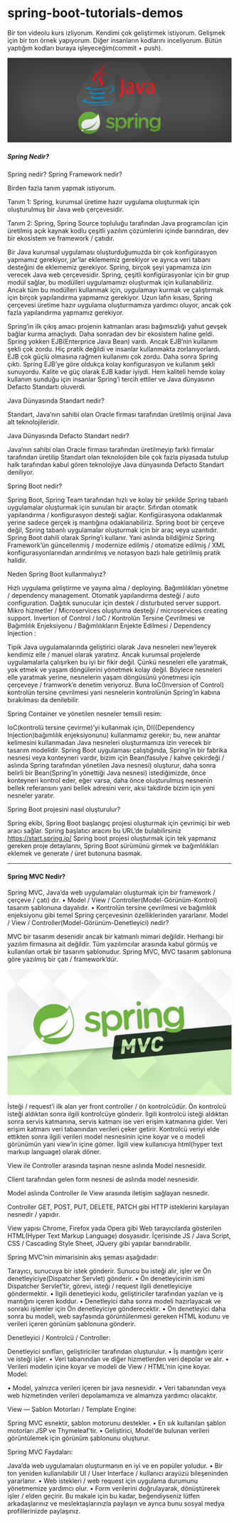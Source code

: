 # spring-boot-tutorials-demos
Bir ton videolu kurs izliyorum. Kendimi çok geliştirmek istiyorum. Gelişmek için bir ton örnek yapıyorum. Diğer insanların kodlarını inceliyorum. Bütün yaptığım kodları buraya işleyeceğim(commit + push). 

![Spring Boot Java](spring-boot-java.jpg "Spring Boot Java")

##### Spring Nedir?
Spring nedir?
Spring Framework nedir?

Birden fazla tanım yapmak istiyorum.

Tanım 1: Spring, kurumsal üretime hazır uygulama oluşturmak için oluşturulmuş bir Java web çerçevesidir.

Tanım 2: Spring, Spring Source topluluğu tarafından Java programcıları için üretilmiş açık kaynak kodlu çeşitli yazılım çözümlerini içinde barındıran, dev bir ekosistem ve framework / çatıdır.

Bir Java kurumsal uygulaması oluşturduğumuzda bir çok konfigürasyon yapmamız gerekiyor, jar’lar eklememiz gerekiyor ve ayrıca veri tabanı desteğini de eklememiz gerekiyor.
Spring, birçok şeyi yapmamıza izin verecek Java web çerçevesidir. Spring, çeşitli konfigürasyonlar için bir grup modül sağlar, bu modülleri uygulamamızı oluşturmak için kullanabiliriz. Ancak tüm bu modülleri kullanmak için, uygulamayı kurmak ve çalıştırmak için birçok yapılandırma yapmamız gerekiyor.
Uzun lafın kısası, Spring çerçevesi üretime hazır uygulama oluşturmamıza yardımcı oluyor, ancak çok fazla yapılandırma yapmamız gerekiyor.

Spring’in ilk çıkış amacı projenin katmanları arası bağımsızlığı yahut gevşek bağlar kurma amaçlıydı. Daha sonradan dev bir ekosistem haline geldi. Spring yokken EJB(Enterprice Java Bean) vardı. Ancak EJB’nin kullanım şekli çok zordu. Hiç pratik değildi ve insanlar kullanmakta zorlanıyorlardı. EJB çok güçlü olmasına rağmen kullanımı çok zordu. Daha sonra Spring çıktı. Spring EJB’ye göre oldukça kolay konfigurasyon ve kullanım şekli sunuyordu. Kalite ve güç olarak EJB kadar iyiydi. Hem kaliteli hemde kolay kullanım sunduğu için insanlar Spring’i tercih ettiler ve Java dünyasının Defacto Standartı oluverdi.

Java Dünyasında Standart nedir?

Standart, Java’nın sahibi olan Oracle firması tarafından üretilmiş orijinal Java alt teknolojileridir.

Java Dünyasında Defacto Standart nedir?

Java’nın sahibi olan Oracle firması tarafından üretilmeyip farklı firmalar tarafından üretilip Standart olan teknolojiden bile çok fazla piyasada tutulup halk tarafından kabul gören teknolojiye Java dünyasında Defacto Standart deniliyor.

Spring Boot nedir?

Spring Boot, Spring Team tarafından hızlı ve kolay bir şekilde Spring tabanlı uygulamalar oluşturmak için sunulan bir araçtır. Sıfırdan otomatik yapılandırma / konfigurasyon desteği sağlar. Konfigürasyona odaklanmak yerine sadece gerçek iş mantığına odaklanabiliriz.
Spring boot bir çerçeve değil, Spring tabanlı uygulamalar oluşturmak için bir araç veya uzantıdır. Spring Boot dahili olarak Spring’i kullanır. Yani aslında bildiğimiz Spring Framework’ün güncellenmiş / modernize edilmiş / otomatize edilmiş / XML konfigurasyonlarından arındırılmış ve notasyon bazlı hale getirilmiş pratik halidir.


Neden Spring Boot kullanmalıyız?

Hızlı uygulama geliştirme ve yayına alma / deploying.
Bağımlılıkları yönetme / dependency management.
Otomatik yapılandırma desteği / auto configuration.
Dağıtık sunucular için destek / disturbuted server support.
Mikro hizmetler / Microservices oluşturma desteği / microservices creating support.
Invertion of Control / IoC / Kontrolün Tersine Çevrilmesi ve Bağımlılık Enjeksiyonu / Bağımlılıkların Enjekte Edilmesi / Dependency Injection :

Tipik Java uygulamalarında geliştirici olarak Java nesneleri new’leyerek kendimiz elle / manuel olarak yaratırız. Ancak kurumsal projelerde uygulamalarla çalışırken bu iyi bir fikir değil. Çünkü nesneleri elle yaratmak, yok etmek ve yaşam döngülerini yönetmek kolay değil. Böylece nesneleri elle yaratmak yerine, nesnelerin yaşam döngüsünü yönetmesi için çerçeveye / framwork’e denetim veriyoruz. Buna IoC(Inversion of Control) kontrolün tersine çevrilmesi yani nesnelerin kontrolünün Spring’in kabına bırakılması da denilebilir.

Spring Container ve yönetilen nesneler temsili resim:


IoC(kontrolü tersine çevirme)’yi kullanmak için, DI((Dependency Injection)bağımlılık enjeksiyonunu) kullanmamız gerekir; bu, new anahtar kelimesini kullanmadan Java nesneleri oluşturmamıza izin verecek bir tasarım modelidir.
Spring Boot uygulaması çalıştığında, Spring’in bir fabrika nesnesi veya konteyneri vardır, bizim için Bean(fasulye / kahve çekirdeği / aslında Spring tarafından yönetilen Java nesnesi) oluşturur, daha sonra belirli bir Bean(Spring’in yönettiği Java nesnesi) istediğimizde, önce konteyneri kontrol eder, eğer varsa, daha önce oluşturulmuş nesnenin bellek referansını yani bellek adresini verir, aksi takdirde bizim için yeni nesneler yaratır.


Spring Boot projesini nasıl oluşturulur?

Spring ekibi, Spring Boot başlangıç ​​projesi oluşturmak için çevrimiçi bir web aracı sağlar. Spring başlatıcı aracını bu URL’de bulabilirsiniz https://start.spring.io/
Spring boot projesi oluşturmak için tek yapmanız gereken proje detaylarını, Spring Boot sürümünü girmek ve bağımlılıkları eklemek ve generate / üret butonuna basmak.

---

#### Spring MVC Nedir?

Spring MVC, Java’da web uygulamaları oluşturmak için bir framework / çerçeve / çatı) dır.
• Model / View / Controller(Model-Görünüm-Kontrol) tasarım şablonuna dayalıdır.
• Kontrolün tersine çevrilmesi ve bağımlılık enjeksiyonu gibi temel Spring çerçevesinin özelliklerinden yararlanır.
Model / View / Controller(Model-Görünüm-Denetleyici) nedir?

MVC bir tasarım desenidir ancak bir katmanlı mimari değildir. Herhangi bir yazılım firmasına ait değildir. Tüm yazılımcılar arasında kabul görmüş ve kullanılan ortak bir tasarım şablonudur. Spring MVC, MVC tasarım şablonuna göre yazılmış bir çatı / framework’dür.

![alt text](spring-mvc.jpg "image Title")

İsteği / request’i ilk alan yer front controller / ön kontrolcüdür. Ön kontrolcü isteği aldıktan sonra ilgili kontrolcüye gönderir. İlgili kontrolcü isteği aldıktan sonra servis katmanına, servis katmanı ise veri erişim katmanına gider. Veri erişim katmanı veri tabanından verileri çeker getirir. Kontrolcü veriyi elde ettikten sonra ilgili verileri model nesnesinin içine koyar ve o modeli görünümün yani view’in içine gömer. İlgili view kullanıcıya html(hyper text markup language) olarak döner.


View ile Controller arasında taşınan nesne aslında Model nesnesidir.

Client tarafından gelen form nesnesi de aslında model nesnesidir.

Model aslında Controller ile View arasında iletişim sağlayan nesnedir.

Controller GET, POST, PUT, DELETE, PATCH gibi HTTP isteklerini karşılayan nesnedir / yapıdır.

View yapısı Chrome, Firefox yada Opera gibi Web tarayıcılarda gösterilen HTML(Hyper Text Markup Language) dosyasıdır. İçerisinde JS / Java Script, CSS / Cascading Style Sheet, JQuery gibi yapılar barındırabilir.

Spring MVC’nin mimarisinin akış şeması aşağıdadır:

Tarayıcı, sunucuya bir istek gönderir. Sunucu bu isteği alır, işler ve Ön denetleyiciye(Dispatcher Servlet) gönderir.
• Ön denetleyicinin ismi Dispatcher Servlet’tir, görevi, isteği / request ilgili denetleyiciye göndermektir.
• İlgili denetleyici kodu, geliştiriciler tarafından yazılan ve iş mantığını içeren koddur.
• Denetleyici daha sonra modeli hazırlayacak ve sonraki işlemler için Ön denetleyiciye gönderecektir.
• Ön denetleyici daha sonra bu modeli, web sayfasında görüntülenmesi gereken HTML kodunu ve verileri içeren görünüm şablonuna gönderir.

Denetleyici / Kontrolcü / Controller:

Denetleyici sınıfları, geliştiriciler tarafından oluşturulur.
• İş mantığını içerir ve isteği işler.
• Veri tabanından ve diğer hizmetlerden veri depolar ve alır.
• Verileri modelin içine koyar ve modeli de View / HTML’nin içine koyar.
Model:

• Model, yalnızca verileri içeren bir java nesnesidir.
• Veri tabanından veya web hizmetinden verileri depolamamıza ve almamıza yardımcı olacaktır.

View — Şablon Motorları / Template Engine:

Spring MVC esnektir, şablon motorunu destekler.
• En sık kullanılan şablon motorları JSP ve Thymeleaf’tir.
• Geliştirici, Model’de bulunan verileri görüntülemek için görünüm şablonunu oluşturur.

Spring MVC Faydaları:

Java’da web uygulamaları oluşturmanın en iyi ve en popüler yoludur.
• Bir ton yeniden kullanılabilir UI / User Interface / kullanıcı arayüzü bileşeninden yararlanır.
• Web istekleri / web request için uygulama durumunu yönetmemize yardımcı olur.
• Form verilerini doğrulayarak, dönüştürerek işler / elden geçirir.
Bu makale için bu kadar, beğendiyseniz lütfen arkadaşlarınız ve meslektaşlarınızla paylaşın ve ayrıca bunu sosyal medya profillerinizde paylaşınız.
